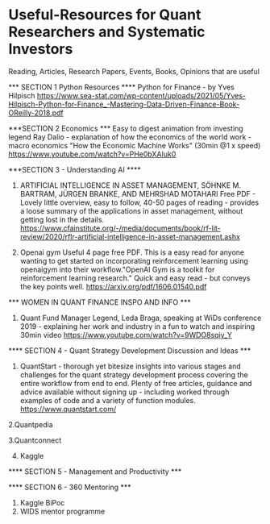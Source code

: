 # Useful-Resources for Quant Researchers and Systematic Investors
Reading, Articles, Research Papers, Events, Books, Opinions that are useful



*** SECTION 1 Python Resources  ****
Python for Finance - by Yves Hilpisch
https://www.sea-stat.com/wp-content/uploads/2021/05/Yves-Hilpisch-Python-for-Finance_-Mastering-Data-Driven-Finance-Book-OReilly-2018.pdf



***SECTION 2 Economics ***
Easy to digest animation from investing legend Ray Dalio - explanation of how the economics of the world work - macro economics 
"How the Economic Machine Works" (30min @1 x speed)
https://www.youtube.com/watch?v=PHe0bXAIuk0



***SECTION 3 - Understanding AI ****
1. ARTIFICIAL INTELLIGENCE IN ASSET MANAGEMENT, SÖHNKE M. BARTRAM, JÜRGEN BRANKE, AND MEHRSHAD MOTAHARI
Free PDF - Lovely little overview, easy to follow, 40-50 pages of reading - provides a loose summary of the applications in asset management, without getting lost in the details.
https://www.cfainstitute.org/-/media/documents/book/rf-lit-review/2020/rflr-artificial-intelligence-in-asset-management.ashx


2. Openai gym Useful 4 page free PDF.  This is a easy read for anyone wanting to get started on incorporating reinforcement learning using openaigym into their workflow."OpenAI Gym is a toolkit for reinforcement learning research."  Quick and easy read - but conveys the key points well. 
https://arxiv.org/pdf/1606.01540.pdf


*** WOMEN IN QUANT FINANCE INSPO AND INFO ***
1. Quant Fund Manager Legend, Leda Braga, speaking at WiDs conference 2019 - explaining her work and industry in a fun to watch and inspiring 30min video
https://www.youtube.com/watch?v=9WDO8sqiy_Y



**** SECTION 4 - Quant Strategy Development Discussion and Ideas ***
1. QuantStart - thorough yet bitesize insights into various stages and challenges for the quant strategy development process covering the entire workflow from end to end.  Plenty of free articles, guidance and advice available without signing up - including worked through examples of code and a variety of function modules. 
https://www.quantstart.com/

2.Quantpedia

3.Quantconnect

4. Kaggle

**** SECTION 5 - Management and Productivity ***

**** SECTION 6 - 360 Mentoring  ***
1. Kaggle BiPoc
2. WIDS mentor programme

